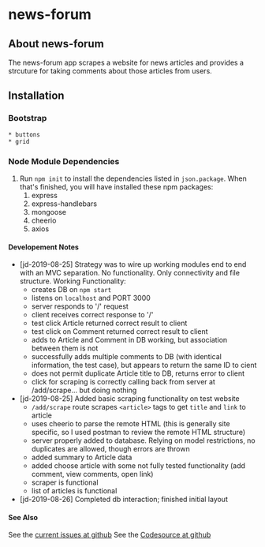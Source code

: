 # news-forum

## About news-forum
The news-forum app scrapes a website for news articles and provides a strcuture for taking comments about those articles from users.

## Installation

### Bootstrap
    * buttons
    * grid
    
### Node Module Dependencies
1. Run `npm init` to install the dependencies listed in `json.package`. When that's finished, you will have installed these npm packages:
   1. express
   1. express-handlebars
   1. mongoose
   1. cheerio
   1. axios


#### Developement Notes
* [jd-2019-08-25] Strategy was to wire up working modules end to end with an MVC separation.  No functionality.  Only connectivity and file structure.
    Working Functionality:
    * creates DB on `npm start`
    * listens on `localhost` and PORT 3000
    * server responds to '/' request
    * client receives correct response to '/'
    * test click Article returned correct result to client
    * test click on Comment returned correct result to client
    * adds to Article and Comment in DB working, but association between them is not
    * successfully adds multiple comments to DB (with identical information, the test case), but appears to return the same ID to cient
    * does not permit duplicate Article title to DB, returns error to client
    * click for scraping is correctly calling back from server at /add/scrape... but doing nothing
* [jd-2019-08-25] Added basic scraping functionality on test website
    * `/add/scrape` route scrapes `<article>` tags to get `title` and `link` to article
    * uses cheerio to parse the remote HTML (this is generally site specific, so I used postman to review the remote HTML structure)
    * server properly added to database.  Relying on model restrictions, no duplicates are allowed, though errors are thrown
    * added summary to Article data
    * added choose article with some not fully tested functionality (add comment, view comments, open link)
    * scraper is functional
    * list of articles is functional
* [jd-2019-08-26] Completed db interaction; finished initial layout

#### See Also
See the [current issues at github](https://github.com/jmdahle/news-forum/issues)
See the [Codesource at github](https://github.com/jmdahle/news-forum)
